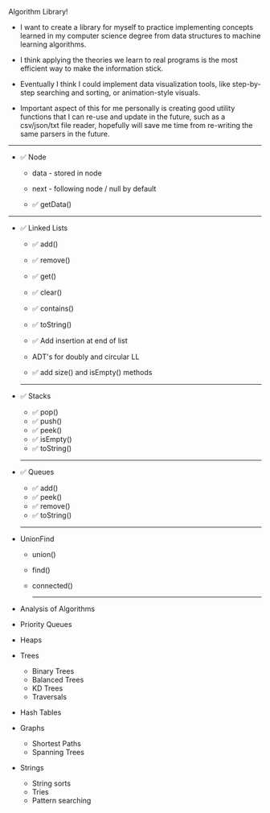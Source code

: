 Algorithm Library!

- I want to create a library for myself to practice implementing concepts learned in my computer science degree from data structures to machine learning algorithms.

- I think applying the theories we learn to real programs is the most efficient way to make the information stick.

- Eventually I think I could implement data visualization tools, like step-by-step searching and sorting, or animation-style visuals.

- Important aspect of this for me personally is creating good utility functions that I can re-use and update in the future, such as a csv/json/txt file reader, hopefully will save me time from re-writing the same parsers in the future.

______________________________________________________________

- ✅ Node
  - data - stored in node
  - next - following node / null by default

  - ✅ getData()

______________________________________________________________

- ✅ Linked Lists
  - ✅ add()
  - ✅ remove()
  - ✅ get()
  - ✅ clear()
  - ✅ contains()
  - ✅ toString()
  
  - ✅ Add insertion at end of list
  - ADT's for doubly and circular LL
  - ✅ add size() and isEmpty() methods

  ______________________________________________________________

- ✅ Stacks
  - ✅ pop()
  - ✅ push()
  - ✅ peek()
  - ✅ isEmpty()
  - ✅ toString()
  
  ______________________________________________________________

- ✅ Queues
  - ✅ add()
  - ✅ peek()
  - ✅ remove()
  - ✅ toString()
  
  ______________________________________________________________

- UnionFind
  - union()
  - find()
  - connected()

    ______________________________________________________________  
- Analysis of Algorithms
- Priority Queues
- Heaps
- Trees
  - Binary Trees
  - Balanced Trees
  - KD Trees
  - Traversals
- Hash Tables
- Graphs
  - Shortest Paths
  - Spanning Trees
- Strings
  - String sorts
  - Tries
  - Pattern searching
